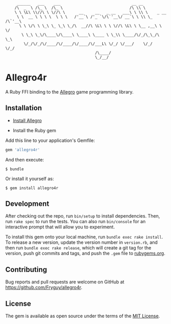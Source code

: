 ```
     ______   ___    ___                               __ __
    /\  _  \ /\_ \  /\_ \                             /\ \\ \
    \ \ \L\ \\//\ \ \//\ \      __     __   _ __   ___\ \ \\ \    _ __
     \ \  __ \ \ \ \  \ \ \   /'__`\ /'_ `\/\`'__\/ __`\ \ \\ \_ /\`'__\
      \ \ \/\ \ \_\ \_ \_\ \_/\  __//\ \L\ \ \ \//\ \L\ \ \__ ,__\ \ \/
       \ \_\ \_\/\____\/\____\ \____\ \____ \ \_\\ \____/\/_/\_\_/\ \_\
        \/_/\/_/\/____/\/____/\/____/\/___L\ \/_/ \/___/    \/_/   \/_/
                                       /\____/
                                       \_/__/
```

# Allegro4r

A Ruby FFI binding to the [Allegro](http://liballeg.org) game programming library.

## Installation

- [Install Allegro](https://wiki.allegro.cc/index.php?title=Getting_Started#Installing_Allegro)

- Install the Ruby gem

Add this line to your application's Gemfile:

```ruby
gem 'allegro4r'
```

And then execute:

    $ bundle

Or install it yourself as:

    $ gem install allegro4r

## Development

After checking out the repo, run `bin/setup` to install dependencies. Then, run `rake spec` to run the tests. You can also run `bin/console` for an interactive prompt that will allow you to experiment.

To install this gem onto your local machine, run `bundle exec rake install`. To release a new version, update the version number in `version.rb`, and then run `bundle exec rake release`, which will create a git tag for the version, push git commits and tags, and push the `.gem` file to [rubygems.org](https://rubygems.org).

## Contributing

Bug reports and pull requests are welcome on GitHub at https://github.com/Fryguy/allegro4r.

## License

The gem is available as open source under the terms of the [MIT License](http://opensource.org/licenses/MIT).
